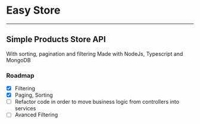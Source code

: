 # Easy Store

---

## Simple Products Store API

With sorting, pagination and filtering
Made with NodeJs, Typescript and MongoDB

### Roadmap

- [x] Filtering
- [x] Paging, Sorting
- [ ] Refactor code in order to move business logic from controllers into services
- [ ] Avanced Filtering
